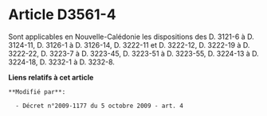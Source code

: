 # Article D3561-4

Sont applicables en Nouvelle-Calédonie les dispositions des    D. 3121-6 à D. 3124-11, D. 3126-1 à D. 3126-14, D. 3222-11 et
D. 3222-12, D. 3222-19 à D. 3222-22, D. 3223-7 à D. 3223-45, D. 3223-51 à D. 3223-55, D. 3224-13 à D. 3224-18, D. 3232-1 à D.
3232-8.

**Liens relatifs à cet article**

	**Modifié par**:

	  - Décret n°2009-1177 du 5 octobre 2009 - art. 4
